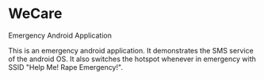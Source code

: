 # WeCare
Emergency Android Application

This is an emergency android application. It demonstrates the SMS service of the android OS. It also switches the hotspot whenever in emergency with SSID "Help Me! Rape Emergency!".
